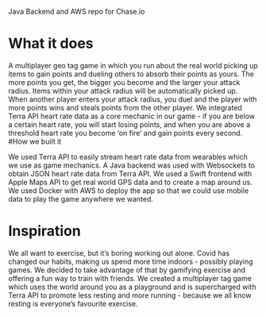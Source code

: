 Java Backend and AWS repo for Chase.io

# What it does
A multiplayer geo tag game in which you run about the real world picking up items to gain points and dueling others to absorb their points as yours. The more points you get, the bigger you become and the larger your attack radius. Items within your attack radius will be automatically picked up. When another player enters your attack radius, you duel and the player with more points wins and steals points from the other player. We integrated Terra API heart rate data as a core mechanic in our game - if you are below a certain heart rate, you will start losing points, and when you are above a threshold heart rate you become ‘on fire’ and gain points every second. 
 #How we built it

We used Terra API to easily stream heart rate data from wearables which we use as game mechanics. A Java backend was used with Websockets to obtain JSON heart rate data from Terra API. We used a Swift frontend with Apple Maps API to get real world GPS data and to create a map around us. We used Docker with AWS to deploy the app so that we could use mobile data to play the game anywhere we wanted.

# Inspiration
We all want to exercise, but it’s boring working out alone. Covid has changed our habits, making us spend more time indoors - possibly playing games. We decided to take advantage of that by gamifying exercise and offering a fun way to train with friends. We created a multiplayer tag game which uses the world around you as a playground and is supercharged with Terra API to promote less resting and more running - because we all know resting is everyone’s favourite exercise. 
